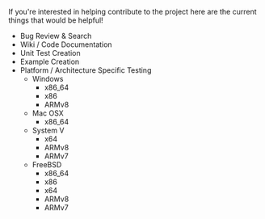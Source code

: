 If you're interested in helping contribute to the project here are the current things that would be helpful!
- Bug Review & Search
- Wiki / Code Documentation
- Unit Test Creation
- Example Creation
- Platform / Architecture Specific Testing
	- Windows
		- x86_64
		- x86
		- ARMv8
	- Mac OSX
		- x86_64
	- System V
		- x64
		- ARMv8
		- ARMv7
	- FreeBSD
		- x86_64
		- x86
		- x64
		- ARMv8
		- ARMv7 
